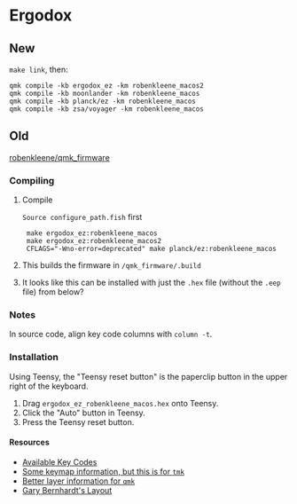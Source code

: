 # Ergodox

## New

`make link`, then:

    qmk compile -kb ergodox_ez -km robenkleene_macos2
    qmk compile -kb moonlander -km robenkleene_macos
    qmk compile -kb planck/ez -km robenkleene_macos
    qmk compile -kb zsa/voyager -km robenkleene_macos

## Old

[robenkleene/qmk_firmware](https://github.com/robenkleene/qmk_firmware)

### Compiling

1. Compile

    `Source configure_path.fish` first

        make ergodox_ez:robenkleene_macos
        make ergodox_ez:robenkleene_macos2
        CFLAGS="-Wno-error=deprecated" make planck/ez:robenkleene_macos

2. This builds the firmware in `/qmk_firmware/.build`
3. It looks like this can be installed with just the `.hex` file (without the `.eep` file) from below?

### Notes

In source code, align key code columns with `column -t`.

### Installation

Using Teensy, the "Teensy reset button" is the paperclip button in the upper right of the keyboard.

1. Drag `ergodox_ez_robenkleene_macos.hex` onto Teensy.
2. Click the "Auto" button in Teensy.
3. Press the Teensy reset button.

#### Resources

* [Available Key Codes](https://github.com/jackhumbert/qmk_firmware/blob/master/doc/keycode.txt)
* [Some keymap information, but this is for `tmk`](https://github.com/tmk/tmk_core/blob/master/doc/keymap.md#31-momentary-switching)
* [Better layer information for `qmk`](http://qmk.fm/keyboards/hhkb/#switching-and-toggling-layers)
* [Gary Bernhardt's Layout](https://www.massdrop.com/configurator/ergodox?referer=FM779F&hash=7228f293c544f8457acada6e52aaa30d)
